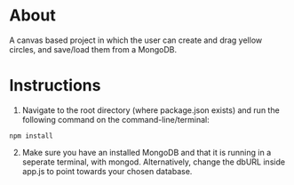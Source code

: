 # About
A canvas based project in which the user can create and drag yellow circles, and save/load them from a MongoDB.

# Instructions
1. Navigate to the root directory (where package.json exists) and run the following command on the command-line/terminal:
```
npm install
```
2. Make sure you have an installed MongoDB and that it is running in a seperate terminal, with mongod. Alternatively, change the dbURL inside app.js to point towards your chosen database. 
